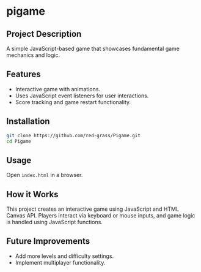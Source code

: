 # pigame

## Project Description
A simple JavaScript-based game that showcases fundamental game mechanics and logic.

## Features
* Interactive game with animations.
* Uses JavaScript event listeners for user interactions.
* Score tracking and game restart functionality.

## Installation
```bash
git clone https://github.com/red-grass/Pigame.git
cd Pigame
```

## Usage
Open ```index.html``` in a browser.

## How it Works
This project creates an interactive game using JavaScript and HTML Canvas API. Players interact via keyboard or mouse inputs, and game logic is handled using JavaScript functions.

## Future Improvements
* Add more levels and difficulty settings.
* Implement multiplayer functionality.
